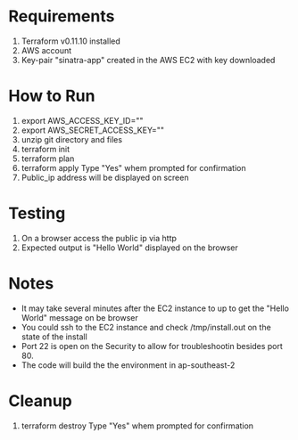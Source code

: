 # Requirements
1. Terraform v0.11.10 installed 
2. AWS account 
3. Key-pair "sinatra-app" created in the AWS EC2 with key downloaded 

# How to Run
1. export AWS_ACCESS_KEY_ID=""  
2. export AWS_SECRET_ACCESS_KEY=""  
3. unzip git directory and files  
4. terraform init  
5. terraform plan  
6. terraform apply 
    Type "Yes" whem prompted for confirmation
7. Public_ip address will be displayed on screen

# Testing
1. On a browser access the public ip via http  
2. Expected output is "Hello World" displayed on the browser

# Notes
* It may take several minutes after the EC2 instance to up to get the "Hello World" message on be browser  
* You could ssh to the EC2 instance and check /tmp/install.out on the state of the install 
* Port 22 is open on the Security to allow for troubleshootin besides port 80.  
* The code will build the the environment in ap-southeast-2  

# Cleanup
1. terraform destroy
    Type "Yes" whem prompted for confirmation 

